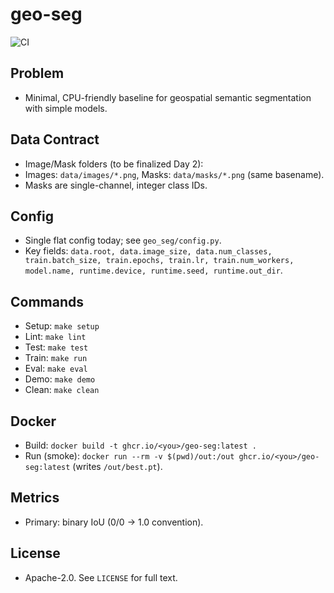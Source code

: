 # geo-seg

![CI](https://github.com/Evolvion2/geo-seg/actions/workflows/ci.yml/badge.svg)

## Problem
- Minimal, CPU-friendly baseline for geospatial semantic segmentation with simple models.

## Data Contract
- Image/Mask folders (to be finalized Day 2):
- Images: `data/images/*.png`, Masks: `data/masks/*.png` (same basename).
- Masks are single-channel, integer class IDs.

## Config
- Single flat config today; see `geo_seg/config.py`.
- Key fields: `data.root, data.image_size, data.num_classes, train.batch_size, train.epochs, train.lr, train.num_workers, model.name, runtime.device, runtime.seed, runtime.out_dir`.

## Commands
- Setup: `make setup`
- Lint: `make lint`
- Test: `make test`
- Train: `make run`
- Eval: `make eval`
- Demo: `make demo`
- Clean: `make clean`

## Docker
- Build: `docker build -t ghcr.io/<you>/geo-seg:latest .`
- Run (smoke): `docker run --rm -v $(pwd)/out:/out ghcr.io/<you>/geo-seg:latest` (writes `/out/best.pt`).

## Metrics
- Primary: binary IoU (0/0 -> 1.0 convention).

## License
- Apache-2.0. See `LICENSE` for full text.
